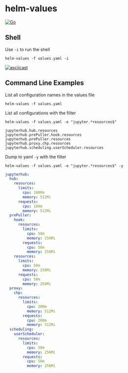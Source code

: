 # helm-values

[![Go](https://github.com/qrtt1/friendly-yaml/actions/workflows/go.yml/badge.svg)](https://github.com/qrtt1/friendly-yaml/actions/workflows/go.yml)

## Shell

Use `-i` to run the shell

```
helm-values -f values.yaml -i
```

[![asciicast](https://asciinema.org/a/hNsY5wpaQwnT5x1sLf8CR8A09.svg)](https://asciinema.org/a/hNsY5wpaQwnT5x1sLf8CR8A09)

## Command Line Examples

List all configuration names in the values file

```
helm-values -f values.yaml
```

List all configurations with the filter

```
helm-values -f values.yaml -e "jupyter.*resources$"
```
```
jupyterhub.hub.resources
jupyterhub.prePuller.hook.resources
jupyterhub.prePuller.resources
jupyterhub.proxy.chp.resources
jupyterhub.scheduling.userScheduler.resources
```

Dump to yaml `-y` with the filter

```
helm-values -f values.yaml -e "jupyter.*resources$" -y
```
```yaml
jupyterhub:
  hub:
    resources:
      limits:
        cpu: 1000m
        memory: 512Mi
      requests:
        cpu: 100m
        memory: 512Mi
  prePuller:
    hook:
      resources:
        limits:
          cpu: 50m
          memory: 256Mi
        requests:
          cpu: 50m
          memory: 256Mi
    resources:
      limits:
        cpu: 50m
        memory: 256Mi
      requests:
        cpu: 50m
        memory: 256Mi
  proxy:
    chp:
      resources:
        limits:
          cpu: 200m
          memory: 512Mi
        requests:
          cpu: 200m
          memory: 512Mi
  scheduling:
    userScheduler:
      resources:
        limits:
          cpu: 50m
          memory: 256Mi
        requests:
          cpu: 50m
          memory: 256Mi
```
